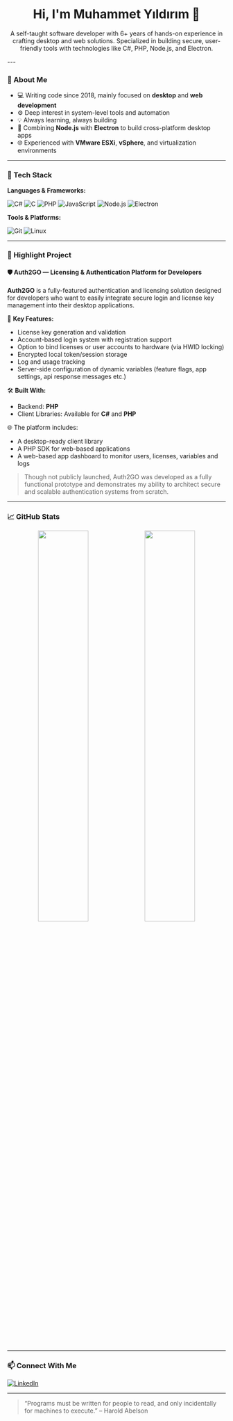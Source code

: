 <h1 align="center">Hi, I'm Muhammet Yıldırım 👋</h1>

<p align="center">
  A self-taught software developer with 6+ years of hands-on experience in crafting desktop and web solutions.  
  Specialized in building secure, user-friendly tools with technologies like C#, PHP, Node.js, and Electron.
</p>
---

### 🧠 About Me

- 💻 Writing code since 2018, mainly focused on **desktop** and **web development**
- ⚙️ Deep interest in system-level tools and automation
- 💡 Always learning, always building
- 🧰 Combining **Node.js** with **Electron** to build cross-platform desktop apps
- 🌐 Experienced with **VMware ESXi**, **vSphere**, and virtualization environments

---

### 🔧 Tech Stack

**Languages & Frameworks:**

![C#](https://img.shields.io/badge/C%23-239120?style=for-the-badge&logo=c-sharp&logoColor=white)
![C](https://img.shields.io/badge/C-00599C?style=for-the-badge&logo=c&logoColor=white)
![PHP](https://img.shields.io/badge/PHP-777BB4?style=for-the-badge&logo=php&logoColor=white)
![JavaScript](https://img.shields.io/badge/JavaScript-F7DF1E?style=for-the-badge&logo=javascript&logoColor=black)
![Node.js](https://img.shields.io/badge/Node.js-339933?style=for-the-badge&logo=nodedotjs&logoColor=white)
![Electron](https://img.shields.io/badge/Electron-2E2E2E?style=for-the-badge&logo=electron&logoColor=white)

**Tools & Platforms:**

![Git](https://img.shields.io/badge/Git-F05032?style=for-the-badge&logo=git&logoColor=white)
![Linux](https://img.shields.io/badge/Linux-FCC624?style=for-the-badge&logo=linux&logoColor=black)

---

### 🚀 Highlight Project

#### 🛡️ Auth2GO — Licensing & Authentication Platform for Developers

**Auth2GO** is a fully-featured authentication and licensing solution designed for developers who want to easily integrate secure login and license key management into their desktop applications.

🔑 **Key Features:**
- License key generation and validation  
- Account-based login system with registration support  
- Option to bind licenses or user accounts to hardware (via HWID locking)  
- Encrypted local token/session storage  
- Log and usage tracking  
- Server-side configuration of dynamic variables (feature flags, app settings, api response messages etc.)

🛠️ **Built With:**
- Backend: **PHP**
- Client Libraries: Available for **C#** and **PHP**

🌐 The platform includes:
- A desktop-ready client library
- A PHP SDK for web-based applications
- A web-based app dashboard to monitor users, licenses, variables and logs

> Though not publicly launched, Auth2GO was developed as a fully functional prototype and demonstrates my ability to architect secure and scalable authentication systems from scratch.

---

### 📈 GitHub Stats

<p align="center">
  <img src="https://github-readme-stats.vercel.app/api?username=yildirimmmm&show_icons=true&theme=radical" width="48%" />
  <img src="https://github-readme-stats.vercel.app/api/top-langs/?username=yildirimmmm&layout=compact&theme=radical" width="48%" />
</p>

---

### 📫 Connect With Me

[![LinkedIn](https://img.shields.io/badge/LinkedIn-%230077B5.svg?style=for-the-badge&logo=linkedin&logoColor=white)](https://www.linkedin.com/in/muhammet-y%C4%B1ld%C4%B1r%C4%B1m-046638264/)

---

> “Programs must be written for people to read, and only incidentally for machines to execute.” – Harold Abelson
